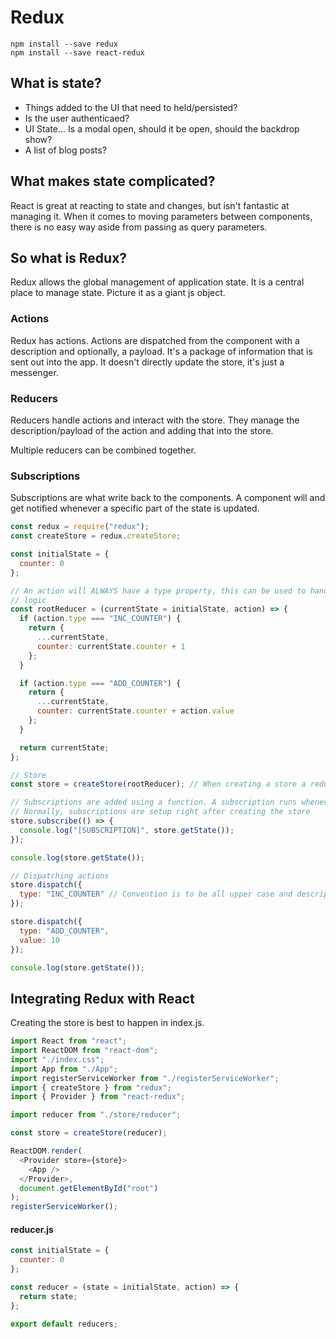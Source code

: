 # Redux

```console
npm install --save redux
npm install --save react-redux
```

## What is state?

- Things added to the UI that need to held/persisted?
- Is the user authenticaed?
- UI State... Is a modal open, should it be open, should the backdrop show?
- A list of blog posts?

## What makes state complicated?

React is great at reacting to state and changes, but isn't fantastic at managing it. When it comes to moving parameters between components, there is no easy way aside from passing as query parameters.

## So what is Redux?

Redux allows the global management of application state. It is a central place to manage state. Picture it as a giant js object.

### Actions

Redux has actions. Actions are dispatched from the component with a description and optionally, a payload. It's a package of information that is sent out into the app. It doesn't directly update the store, it's just a messenger.

### Reducers

Reducers handle actions and interact with the store. They manage the description/payload of the action and adding that into the store.

Multiple reducers can be combined together.

### Subscriptions

Subscriptions are what write back to the components. A component will and get notified whenever a specific part of the state is updated.

```js
const redux = require("redux");
const createStore = redux.createStore;

const initialState = {
  counter: 0
};

// An action will ALWAYS have a type property, this can be used to handle different
// logic
const rootReducer = (currentState = initialState, action) => {
  if (action.type === "INC_COUNTER") {
    return {
      ...currentState,
      counter: currentState.counter + 1
    };
  }

  if (action.type === "ADD_COUNTER") {
    return {
      ...currentState,
      counter: currentState.counter + action.value
    };
  }

  return currentState;
};

// Store
const store = createStore(rootReducer); // When creating a store a reducer must be passed

// Subscriptions are added using a function. A subscription runs whenever an action is dispatched
// Normally, subscriptions are setup right after creating the store
store.subscribe(() => {
  console.log("[SUBSCRIPTION]", store.getState());
});

console.log(store.getState());

// Dispatching actions
store.dispatch({
  type: "INC_COUNTER" // Convention is to be all upper case and descriptive
});

store.dispatch({
  type: "ADD_COUNTER",
  value: 10
});

console.log(store.getState());
```

## Integrating Redux with React

Creating the store is best to happen in index.js.

```js
import React from "react";
import ReactDOM from "react-dom";
import "./index.css";
import App from "./App";
import registerServiceWorker from "./registerServiceWorker";
import { createStore } from "redux";
import { Provider } from "react-redux";

import reducer from "./store/reducer";

const store = createStore(reducer);

ReactDOM.render(
  <Provider store={store}>
    <App />
  </Provider>,
  document.getElementById("root")
);
registerServiceWorker();
```

#### reducer.js

```js
const initialState = {
  counter: 0
};

const reducer = (state = initialState, action) => {
  return state;
};

export default reducers;
```
